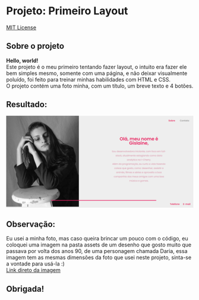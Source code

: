 # Projeto: Primeiro Layout
[MIT License](https://github.com/GislaineZanin/primeirolayout/blob/main/LICENSE)

## Sobre o projeto
__Hello, world!__<br>
Este projeto é o meu primeiro tentando fazer layout, o intuito era fazer ele bem simples mesmo, somente com uma página, e não deixar visualmente poluído, foi feito para treinar minhas habilidades com HTML e CSS.<br>
O projeto contém uma foto minha, com um título, um breve texto e 4 botões.

## Resultado:
![](/assets/imagem-do-projeto.png)

## Observação:
Eu usei a minha foto, mas caso queira brincar um pouco com o código, eu coloquei uma imagem na pasta assets de um desenho que gosto muito que passava por volta dos anos 90, de uma personagem chamada Daria, essa imagem tem as mesmas dimensões da foto que usei neste projeto, sinta-se a vontade para usá-la :) <br>
[Link direto da imagem](https://github.com/GislaineZanin/primeirolayout/blob/main/assets/daria.jpg)

## Obrigada!
